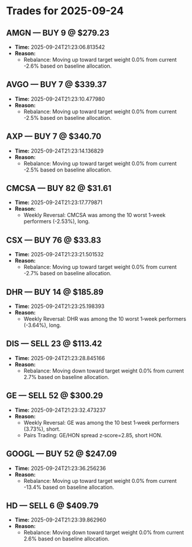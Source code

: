 # Trades for 2025-09-24

## AMGN — BUY 9 @ $279.23
- **Time:** 2025-09-24T21:23:06.813542
- **Reason:**
  - Rebalance: Moving up toward target weight 0.0% from current -2.6% based on baseline allocation.

## AVGO — BUY 7 @ $339.37
- **Time:** 2025-09-24T21:23:10.477980
- **Reason:**
  - Rebalance: Moving up toward target weight 0.0% from current -2.5% based on baseline allocation.

## AXP — BUY 7 @ $340.70
- **Time:** 2025-09-24T21:23:14.136829
- **Reason:**
  - Rebalance: Moving up toward target weight 0.0% from current -2.5% based on baseline allocation.

## CMCSA — BUY 82 @ $31.61
- **Time:** 2025-09-24T21:23:17.779871
- **Reason:**
  - Weekly Reversal: CMCSA was among the 10 worst 1‑week performers (-2.53%), long.

## CSX — BUY 76 @ $33.83
- **Time:** 2025-09-24T21:23:21.501532
- **Reason:**
  - Rebalance: Moving up toward target weight 0.0% from current -2.7% based on baseline allocation.

## DHR — BUY 14 @ $185.89
- **Time:** 2025-09-24T21:23:25.198393
- **Reason:**
  - Weekly Reversal: DHR was among the 10 worst 1‑week performers (-3.64%), long.

## DIS — SELL 23 @ $113.42
- **Time:** 2025-09-24T21:23:28.845166
- **Reason:**
  - Rebalance: Moving down toward target weight 0.0% from current 2.7% based on baseline allocation.

## GE — SELL 52 @ $300.29
- **Time:** 2025-09-24T21:23:32.473237
- **Reason:**
  - Weekly Reversal: GE was among the 10 best 1‑week performers (3.73%), short.
  - Pairs Trading: GE/HON spread z‑score=2.85, short HON.

## GOOGL — BUY 52 @ $247.09
- **Time:** 2025-09-24T21:23:36.256236
- **Reason:**
  - Rebalance: Moving up toward target weight 0.0% from current -13.4% based on baseline allocation.

## HD — SELL 6 @ $409.79
- **Time:** 2025-09-24T21:23:39.862960
- **Reason:**
  - Rebalance: Moving down toward target weight 0.0% from current 2.6% based on baseline allocation.

